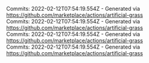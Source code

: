 Commits: 2022-02-12T07:54:19.554Z - Generated via https://github.com/marketplace/actions/artificial-grass
<br>
Commits: 2022-02-12T07:54:19.554Z - Generated via https://github.com/marketplace/actions/artificial-grass
<br>
Commits: 2022-02-12T07:54:19.554Z - Generated via https://github.com/marketplace/actions/artificial-grass
<br>
Commits: 2022-02-12T07:54:19.554Z - Generated via https://github.com/marketplace/actions/artificial-grass
<br>
